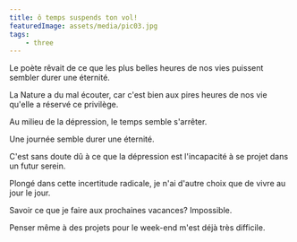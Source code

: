 ```yaml
---
title: ô temps suspends ton vol!
featuredImage: assets/media/pic03.jpg
tags:
    - three
---
```


Le poète rêvait de ce que les plus belles heures de nos vies puissent sembler durer une éternité.

La Nature a du mal écouter, car c'est bien aux pires heures de nos vie qu'elle a réservé ce privilège.

Au milieu de la dépression, le temps semble s'arrêter.

Une journée semble durer une éternité.

C'est sans doute dû à ce que la dépression est l'incapacité à se projet dans un futur serein.

Plongé dans cette incertitude radicale, je n'ai d'autre choix que de vivre au jour le jour.

Savoir ce que je faire aux prochaines vacances? Impossible.

Penser même à des projets pour le week-end m'est déjà très difficile.
